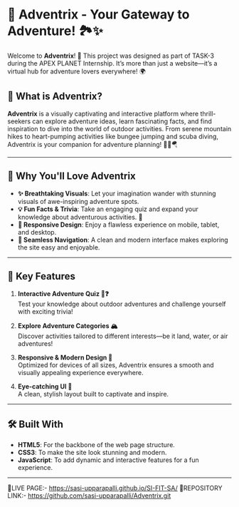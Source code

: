# 🌟 Adventrix - Your Gateway to Adventure! 🏞️✨  

Welcome to **Adventrix**! 🎒 This project was designed as part of TASK-3 during the APEX PLANET Internship. It’s more than just a website—it’s a virtual hub for adventure lovers everywhere! 🌍  

## 🚀 What is Adventrix?  

**Adventrix** is a visually captivating and interactive platform where thrill-seekers can explore adventure ideas, learn fascinating facts, and find inspiration to dive into the world of outdoor activities. From serene mountain hikes to heart-pumping activities like bungee jumping and scuba diving, Adventrix is your companion for adventure planning! 🌄🤿🪂  

---

## 🌟 Why You'll Love Adventrix  

- **✨ Breathtaking Visuals**: Let your imagination wander with stunning visuals of awe-inspiring adventure spots.  
- **💡 Fun Facts & Trivia**: Take an engaging quiz and expand your knowledge about adventurous activities. 🧠  
- **📱 Responsive Design**: Enjoy a flawless experience on mobile, tablet, and desktop.  
- **🎯 Seamless Navigation**: A clean and modern interface makes exploring the site easy and enjoyable.  

---

## 🌈 Key Features  

1. **Interactive Adventure Quiz 🧠❓**  
   Test your knowledge about outdoor adventures and challenge yourself with exciting trivia!  

2. **Explore Adventure Categories 🏔️**  
   Discover activities tailored to different interests—be it land, water, or air adventures!  

3. **Responsive & Modern Design 📱**  
   Optimized for devices of all sizes, Adventrix ensures a smooth and visually appealing experience everywhere.  

4. **Eye-catching UI 🎨**  
   A clean, stylish layout built to captivate and inspire.  

---

## 🛠️ Built With  

- **HTML5**: For the backbone of the web page structure.  
- **CSS3**: To make the site look stunning and modern.  
- **JavaScript**: To add dynamic and interactive features for a fun experience.  

---

🚀LIVE PAGE:- https://sasi-upparapalli.github.io/SI-FIT-SA/
🚀REPOSITORY LINK:- https://github.com/sasi-upparapalli/Adventrix.git 
